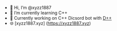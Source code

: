 - 👋 Hi, I’m @xyzz1887
- 🌱 I’m currently learning C++ 
- 🔭 Currently working on C++ Dicsord bot with [D++](https://github.com/brainboxdotcc/DPP) 
- 🌐 [xyzz1887.xyz] (https://xyzz1887.xyz) 
